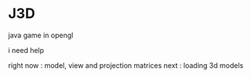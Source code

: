 # J3D

java game in opengl

i need help

right now : model, view and projection matrices
next : loading 3d models
